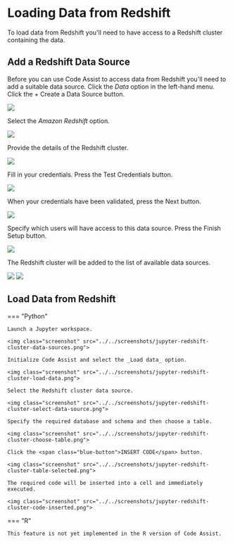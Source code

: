 # Loading Data from Redshift

<!-- https://user-images.githubusercontent.com/46192475/182823701-695fc350-b814-48bf-8ce9-ffed4d347f86.mp4 -->

To load data from Redshift you'll need to have access to a Redshift cluster containing the data.

## Add a Redshift Data Source

Before you can use Code Assist to access data from Redshift you'll need to add a suitable data source. Click the _Data_ option in the left-hand menu. Click the <span class="blue-button">+ Create a Data Source</span> button.

<img class="screenshot" src="../../screenshots/redshift-create-data-source.png">

Select the _Amazon Redshift_ option.

<img class="screenshot" src="../../screenshots/redshift-create-data-source-select.png">

Provide the details of the Redshift cluster.

<img class="screenshot" src="../../screenshots/redshift-create-data-source-cluster-details.png">

Fill in your credentials. Press the <span class="green-button">Test Credentials</span> button.

<img class="screenshot" src="../../screenshots/redshift-create-data-source-credentials.png">

When your credentials have been validated, press the <span class="blue-button">Next</span> button.

<img class="screenshot" src="../../screenshots/redshift-credentials-validated.png">

Specify which users will have access to this data source. Press the <span class="green-button">Finish Setup</span> button.

<img class="screenshot" src="../../screenshots/redshift-users.png">

The Redshift cluster will be added to the list of available data sources.

<img class="screenshot" src="../../screenshots/redshift-cluster-settings.png">
<img class="screenshot" src="../../screenshots/redshift-data-sources-list.png">

## Load Data from Redshift

=== "Python"

    Launch a Jupyter workspace.

    <img class="screenshot" src="../../screenshots/jupyter-redshift-cluster-data-sources.png">

    Initialize Code Assist and select the _Load data_ option.

    <img class="screenshot" src="../../screenshots/jupyter-redshift-cluster-load-data.png">

    Select the Redshift cluster data source.

    <img class="screenshot" src="../../screenshots/jupyter-redshift-cluster-select-data-source.png">

    Specify the required database and schema and then choose a table.

    <img class="screenshot" src="../../screenshots/jupyter-redshift-cluster-choose-table.png">

    Click the <span class="blue-button">INSERT CODE</span> button.

    <img class="screenshot" src="../../screenshots/jupyter-redshift-cluster-table-selected.png">

    The required code will be inserted into a cell and immediately executed.

    <img class="screenshot" src="../../screenshots/jupyter-redshift-cluster-code-inserted.png">

=== "R"

    This feature is not yet implemented in the R version of Code Assist.